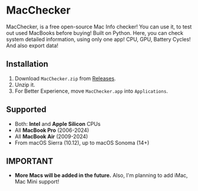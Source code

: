 # MacChecker

MacChecker, is a free open-source Mac Info checker! 
You can use it, to test out used MacBooks before buying!
Built on Python. Here, you can check system detailed information, 
using only one app! CPU, GPU, Battery Cycles! And also export data!

## Installation

1. Download `MacChecker.zip` from [Releases](https://github.com/yourusername/MacChecker/releases).
2. Unzip it.
3. For Better Experience, move `MacChecker.app` into `Applications`.

## Supported

- Both: **Intel** and **Apple Silicon** CPUs
- All **MacBook Pro** (2006-2024)
- All **MacBook Air** (2009-2024)
- From macOS Sierra (10.12), up to macOS Sonoma (14+)

## IMPORTANT

- **More Macs will be added in the future.** Also, I'm planning to add iMac, Mac Mini support! 
